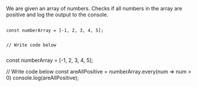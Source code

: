 We are given an array of numbers.
Checks if all numbers in the array
are positive and log the output
to the console.

<codeblock language="javascript" type="exercise" testMode="fixedInput">
<code>
const numberArray = [-1, 2, 3, 4, 5];

// Write code below

</code>
<solution>
const numberArray = [-1, 2, 3, 4, 5];

// Write code below
const areAllPositive = numberArray.every(num => num > 0)
console.log(areAllPositive);
</solution>
</codeblock>
